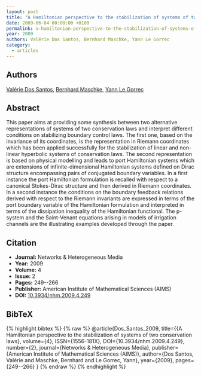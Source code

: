 ```yaml
---
layout: post
title: "A Hamiltonian perspective to the stabilization of systems of two conservation laws"
date: 2009-06-04 00:00:00 +0100
permalink: a-hamiltonian-perspective-to-the-stabilization-of-systems-of-two-conservation-laws
year: 2009
authors: Valérie Dos Santos, Bernhard Maschke, Yann Le Gorrec
category:
  - articles
---
```

 
## Authors
[Valérie Dos Santos](authors/valerie_dos_santos), [Bernhard Maschke](authors/bernhard_maschke), [Yann Le Gorrec](authors/yann_le_gorrec)
 
## Abstract
This paper aims at providing some synthesis between two alternative representations of systems of two conservation laws and interpret different conditions on stabilizing boundary control laws. The first one, based on the invariance of its coordinates, is the representation in Riemann coordinates which has been applied successfully for the stabilization of linear and non-linear hyperbolic systems of conservation laws. The second representation is based on physical modelling and leads to port Hamiltonian systems which are extensions of infinite-dimensional Hamiltonian systems defined on Dirac structure encompassing pairs of conjugated boundary variables. In a first instance the port Hamiltonian formulation is recalled with respect to a canonical Stokes-Dirac structure and then derived in Riemann coordinates. In a second instance the conditions on the boundary feedback relations derived with respect to the Riemann invariants are expressed in terms of the port boundary variable of the Hamiltonian formulation and interpreted in terms of the dissipation inequality of the Hamiltonian functional. The p-system and the Saint-Venant equations arising in models of irrigation channels are the illustrating examples developed through the paper.
 
## Citation
- **Journal:** Networks &amp; Heterogeneous Media
- **Year:** 2009
- **Volume:** 4
- **Issue:** 2
- **Pages:** 249--266
- **Publisher:** American Institute of Mathematical Sciences (AIMS)
- **DOI:** [10.3934/nhm.2009.4.249](https://doi.org/10.3934/nhm.2009.4.249)
 
## BibTeX
{% highlight bibtex %}
{% raw %}
@article{Dos_Santos_2009,
  title={{A Hamiltonian perspective to the
stabilization of systems of two conservation laws},
  volume={4},
  ISSN={1556-181X},
  DOI={10.3934/nhm.2009.4.249},
  number={2},
  journal={Networks &amp; Heterogeneous Media},
  publisher={American Institute of Mathematical Sciences (AIMS)},
  author={Dos Santos, Valérie and Maschke, Bernhard and Le Gorrec, Yann},
  year={2009},
  pages={249--266}
}
{% endraw %}
{% endhighlight %}
 
